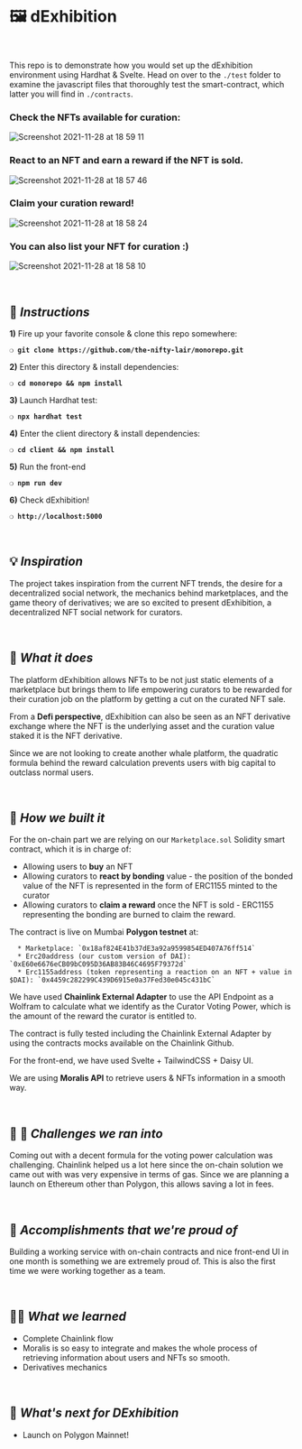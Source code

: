 # 🖼 dExhibition

&nbsp;

This repo is to demonstrate how you would set up the dExhibition environment using Hardhat & Svelte. Head on over to the `./test` folder to examine the javascript files that thoroughly test the smart-contract, which latter you will find in `./contracts`.

### Check the NFTs available for curation:
![Screenshot 2021-11-28 at 18 59 11](https://user-images.githubusercontent.com/10484858/143782448-7a87d5ee-97fe-47ce-b051-df9c1a6e50b4.png)

### React to an NFT and earn a reward if the NFT is sold.
![Screenshot 2021-11-28 at 18 57 46](https://user-images.githubusercontent.com/10484858/143782461-a99a9df6-50fb-474b-ac1a-0543dc6c6a84.png)

### Claim your curation reward!
![Screenshot 2021-11-28 at 18 58 24](https://user-images.githubusercontent.com/10484858/143782466-4a00d9b7-06bf-40f6-b3de-0532ffcbb419.png)

### You can also list your NFT for curation :)
![Screenshot 2021-11-28 at 18 58 10](https://user-images.githubusercontent.com/10484858/143782468-23ea24f3-78b0-40b1-b9ca-eece853d0248.png)



&nbsp;

## :page_with_curl:  _Instructions_

**1)** Fire up your favorite console & clone this repo somewhere:

__`❍ git clone https://github.com/the-nifty-lair/monorepo.git`__

**2)** Enter this directory & install dependencies:

__`❍ cd monorepo && npm install`__

**3)** Launch Hardhat test:

__`❍ npx hardhat test`__

**4)** Enter the client directory & install dependencies:

__`❍ cd client && npm install`__

**5)** Run the front-end

__`❍ npm run dev`__

**6)** Check dExhibition!

__`❍ http://localhost:5000`__

&nbsp;

## 💡 _Inspiration_

The project takes inspiration from the current NFT trends, the desire for a decentralized social network, the mechanics behind marketplaces, and the game theory of derivatives; we are so excited to present dExhibition, a decentralized NFT social network for curators. 

&nbsp;
 
## 👾 _What it does_

The platform dExhibition allows NFTs to be not just static elements of a marketplace but brings them to life empowering curators to be rewarded for their curation job on the platform by getting a cut on the curated NFT sale.

From a **Defi perspective**, dExhibition can also be seen as an NFT derivative exchange where the NFT is the underlying asset and the curation value staked it is the NFT derivative.

Since we are not looking to create another whale platform, the quadratic formula behind the reward calculation prevents users with big capital to outclass normal users.

&nbsp;

## 🔮 _How we built it_

For the on-chain part we are relying on our `Marketplace.sol` Solidity smart contract, which it is in charge of:

* Allowing users to **buy** an NFT
* Allowing curators to **react by bonding** value - the position of the bonded value of the NFT is represented in the form of ERC1155 minted to the curator 
* Allowing curators to **claim a reward** once the NFT is sold - ERC1155 representing the bonding are burned to claim the reward.

The contract is live on Mumbai **Polygon testnet** at: 

```
  * Marketplace: `0x18af824E41b37dE3a92a9599854ED407A76ff514`
  * Erc20address (our custom version of DAI):  `0xE60e6676eCB09bC095D36AB83B46C4695F79372d`
  * Erc1155address (token representing a reaction on an NFT + value in $DAI): `0x4459c282299C439D6915e0a37Fed30e045c431bC`
```

We have used **Chainlink External Adapter** to use the API Endpoint as a Wolfram to calculate what we identify as the Curator Voting Power, which is the amount of the reward the curator is entitled to.

The contract is fully tested including the Chainlink External Adapter by using the contracts mocks available on the Chainlink Github.

For the front-end, we have used Svelte + TailwindCSS + Daisy UI.

We are using **Moralis API** to retrieve users & NFTs information in a smooth way.

&nbsp;

## 🔧 🚧 _Challenges we ran into_

Coming out with a decent formula for the voting power calculation was challenging. Chainlink helped us a lot here since the on-chain solution we came out with was very expensive in terms of gas. Since we are planning a launch on Ethereum other than Polygon, this allows saving a lot in fees.

&nbsp;

## 💪 _Accomplishments that we're proud of_

Building a working service with on-chain contracts and nice front-end UI in one month is something we are extremely proud of. This is also the first time we were working together as a team. 

&nbsp;

## 👩‍🏫 _What we learned_

* Complete Chainlink flow
* Moralis is so easy to integrate and makes the whole process of retrieving information about users and NFTs so smooth.
* Derivatives mechanics

&nbsp;

## 🚀 _What's next for DExhibition_

* Launch on Polygon Mainnet!
